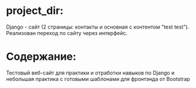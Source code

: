 # project_dir: 
Django - сайт (2 страницы: контакты и основная c контентом "test test"). Реализован переход по сайту через интерфейс. 
# Содержание: 
Тестовый веб-сайт для практики и отработки навыков по Django и небольшая практика с готовыми шаблонами для фронтэнда от Bootstrap
